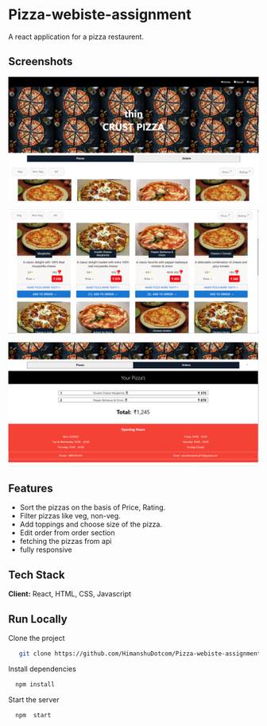 # Pizza-webiste-assignment

A react application for a pizza restaurent.


## Screenshots

![Home Page](https://github.com/HimanshuDotcom/Pizza-webiste-assignment/blob/main/images/img.png?raw=true)

![Battle Page](https://github.com/HimanshuDotcom/Pizza-webiste-assignment/blob/main/images/img2.png?raw=true)

![Result Page](https://github.com/HimanshuDotcom/Pizza-webiste-assignment/blob/main/images/img3.png?raw=true)
  
## Features

- Sort the pizzas on the basis of Price, Rating.
- Filter pizzas like veg, non-veg.
- Add toppings and choose size of the pizza.
- Edit order from order section
- fetching the pizzas from api
- fully responsive
 
  
## Tech Stack

**Client:** React, HTML, CSS, Javascript

  
## Run Locally

Clone the project

```bash
   git clone https://github.com/HimanshuDotcom/Pizza-webiste-assignment.git
```

Install dependencies

```bash
  npm install
```

Start the server

```bash
  npm  start
```
